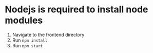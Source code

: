 # Nodejs is required to install node modules

1. Navigate to the frontend directory
2. Run `npm install`
3. Run `npm start`
